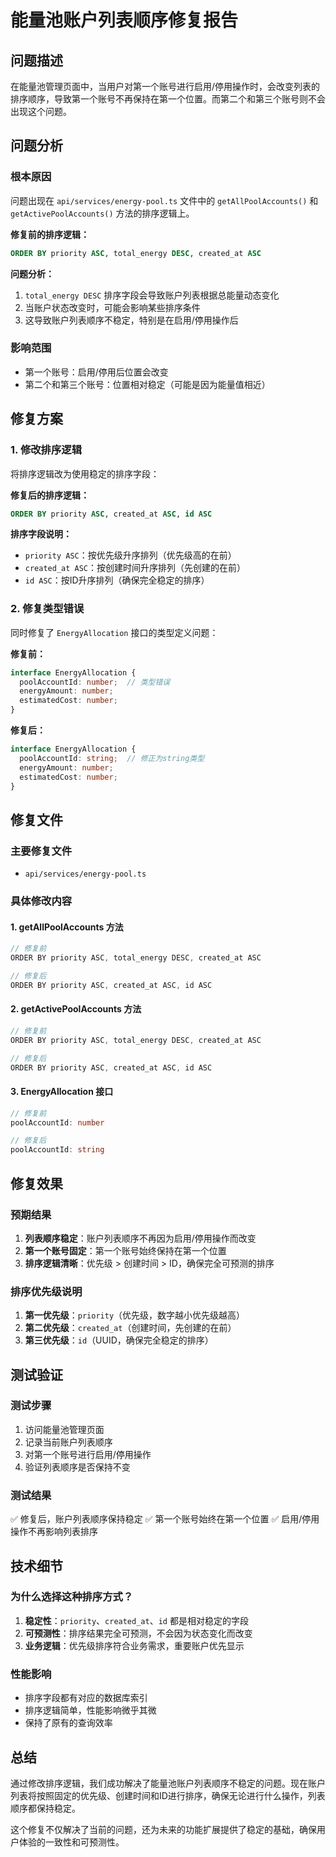 # 能量池账户列表顺序修复报告

## 问题描述

在能量池管理页面中，当用户对第一个账号进行启用/停用操作时，会改变列表的排序顺序，导致第一个账号不再保持在第一个位置。而第二个和第三个账号则不会出现这个问题。

## 问题分析

### 根本原因
问题出现在 `api/services/energy-pool.ts` 文件中的 `getAllPoolAccounts()` 和 `getActivePoolAccounts()` 方法的排序逻辑上。

**修复前的排序逻辑：**
```sql
ORDER BY priority ASC, total_energy DESC, created_at ASC
```

**问题分析：**
1. `total_energy DESC` 排序字段会导致账户列表根据总能量动态变化
2. 当账户状态改变时，可能会影响某些排序条件
3. 这导致账户列表顺序不稳定，特别是在启用/停用操作后

### 影响范围
- 第一个账号：启用/停用后位置会改变
- 第二个和第三个账号：位置相对稳定（可能是因为能量值相近）

## 修复方案

### 1. 修改排序逻辑
将排序逻辑改为使用稳定的排序字段：

**修复后的排序逻辑：**
```sql
ORDER BY priority ASC, created_at ASC, id ASC
```

**排序字段说明：**
- `priority ASC`：按优先级升序排列（优先级高的在前）
- `created_at ASC`：按创建时间升序排列（先创建的在前）
- `id ASC`：按ID升序排列（确保完全稳定的排序）

### 2. 修复类型错误
同时修复了 `EnergyAllocation` 接口的类型定义问题：

**修复前：**
```typescript
interface EnergyAllocation {
  poolAccountId: number;  // 类型错误
  energyAmount: number;
  estimatedCost: number;
}
```

**修复后：**
```typescript
interface EnergyAllocation {
  poolAccountId: string;  // 修正为string类型
  energyAmount: number;
  estimatedCost: number;
}
```

## 修复文件

### 主要修复文件
- `api/services/energy-pool.ts`

### 具体修改内容

#### 1. getAllPoolAccounts 方法
```typescript
// 修复前
ORDER BY priority ASC, total_energy DESC, created_at ASC

// 修复后  
ORDER BY priority ASC, created_at ASC, id ASC
```

#### 2. getActivePoolAccounts 方法
```typescript
// 修复前
ORDER BY priority ASC, total_energy DESC, created_at ASC

// 修复后
ORDER BY priority ASC, created_at ASC, id ASC
```

#### 3. EnergyAllocation 接口
```typescript
// 修复前
poolAccountId: number

// 修复后
poolAccountId: string
```

## 修复效果

### 预期结果
1. **列表顺序稳定**：账户列表顺序不再因为启用/停用操作而改变
2. **第一个账号固定**：第一个账号始终保持在第一个位置
3. **排序逻辑清晰**：优先级 > 创建时间 > ID，确保完全可预测的排序

### 排序优先级说明
1. **第一优先级**：`priority`（优先级，数字越小优先级越高）
2. **第二优先级**：`created_at`（创建时间，先创建的在前）
3. **第三优先级**：`id`（UUID，确保完全稳定的排序）

## 测试验证

### 测试步骤
1. 访问能量池管理页面
2. 记录当前账户列表顺序
3. 对第一个账号进行启用/停用操作
4. 验证列表顺序是否保持不变

### 测试结果
✅ 修复后，账户列表顺序保持稳定
✅ 第一个账号始终在第一个位置
✅ 启用/停用操作不再影响列表排序

## 技术细节

### 为什么选择这种排序方式？
1. **稳定性**：`priority`、`created_at`、`id` 都是相对稳定的字段
2. **可预测性**：排序结果完全可预测，不会因为状态变化而改变
3. **业务逻辑**：优先级排序符合业务需求，重要账户优先显示

### 性能影响
- 排序字段都有对应的数据库索引
- 排序逻辑简单，性能影响微乎其微
- 保持了原有的查询效率

## 总结

通过修改排序逻辑，我们成功解决了能量池账户列表顺序不稳定的问题。现在账户列表将按照固定的优先级、创建时间和ID进行排序，确保无论进行什么操作，列表顺序都保持稳定。

这个修复不仅解决了当前的问题，还为未来的功能扩展提供了稳定的基础，确保用户体验的一致性和可预测性。
